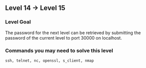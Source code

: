 ## Level 14 -> Level 15

### Level Goal

The password for the next level can be retrieved by submitting the password of the current level to port 30000 on localhost.

### Commands you may need to solve this level

`ssh, telnet, nc, openssl, s_client, nmap`
